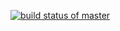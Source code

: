 [![build status of master](https://travis-ci.org/eharding567/Triangle567-2.svg?branch=sonarcloud)](https://travis-ci.org/eharding567/Triangle567-2)